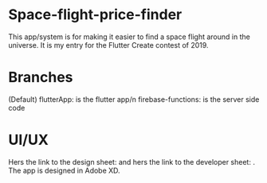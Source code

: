 # Space-flight-price-finder
This app/system is for making it easier to find a space flight around in the universe. It is my entry for the Flutter Create contest of 2019.

# Branches
(Default) flutterApp: is the flutter app/n
firebase-functions: is the server side code

# UI/UX
Hers the link to the design sheet:  and hers the link to the developer sheet: . The app is designed in Adobe XD.
